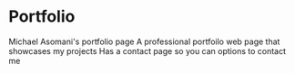 # Portfolio
Michael Asomani's portfolio page
A professional portfoilo web page that showcases my projects
Has a contact page so you can options to contact me
